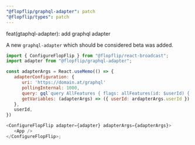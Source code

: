 ```yaml
---
"@flopflip/graphql-adapter": patch
"@flopflip/types": patch
---
```


feat(gtaphql-adapter): add graphql adapter

A new `graphql-adapter` which should be considered beta was added. 

```js
import { ConfigureFlopFlip } from "@flopflip/react-broadcast";
import adapter from "@flopflip/graphql-adapter";

const adapterArgs = React.useMemo(() => {
   adapterConfiguration: {
      uri: 'https://domain.at/graphql'
      pollingInternal: 1000,
      query: gql`query AllFeatures { flags: allFeatures(id: $userId) { name value} }`,
      getVariables: (adapterArgs) => ({ userId: ardapterArgs.userId })
   },
   userId,
})

<ConfigureFlopFlip adapter={adapter} adapterArgs={adapterArgs}>
   <App />
</ConfigureFlopFlip>;
```
